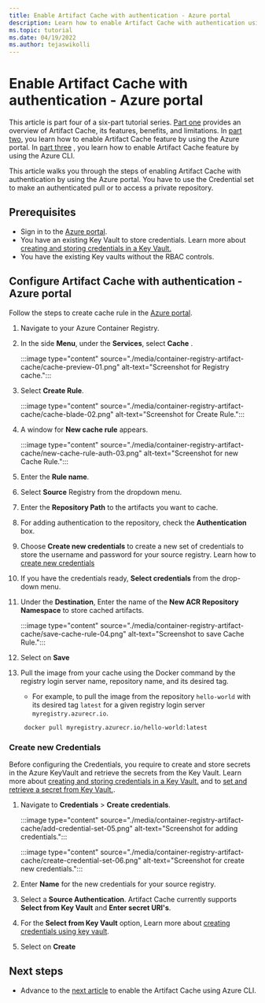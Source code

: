 ```yaml
---
title: Enable Artifact Cache with authentication - Azure portal
description: Learn how to enable Artifact Cache with authentication using Azure portal.
ms.topic: tutorial
ms.date: 04/19/2022
ms.author: tejaswikolli
---
```


# Enable Artifact Cache with authentication - Azure portal

This article is part four of a six-part tutorial series. [Part one](tutorial-artifact-cache.md) provides an overview of Artifact Cache, its features, benefits, and limitations. In [part two](tutorial-enable-artifact-cache.md), you learn how to enable Artifact Cache feature by using the Azure portal. In [part three](tutorial-enable-artifact-cache-cli.md) , you learn how to enable Artifact Cache feature by using the Azure CLI.

This article walks you through the steps of enabling Artifact Cache with authentication by using the Azure portal. You have to use the Credential set to make an authenticated pull or to access a private repository.

## Prerequisites

* Sign in to the [Azure portal](https://ms.portal.azure.com/). 
* You have an existing Key Vault to store credentials. Learn more about [creating and storing credentials in a Key Vault.][create-and-store-keyvault-credentials]
* You have the existing Key vaults without the RBAC controls.

## Configure Artifact Cache with authentication - Azure portal

Follow the steps to create cache rule in the [Azure portal](https://portal.azure.com). 

1. Navigate to your Azure Container Registry. 

2. In the side **Menu**, under the **Services**, select **Cache** .


    :::image type="content" source="./media/container-registry-artifact-cache/cache-preview-01.png" alt-text="Screenshot for Registry cache.":::


3. Select **Create Rule**.


    :::image type="content" source="./media/container-registry-artifact-cache/cache-blade-02.png" alt-text="Screenshot for Create Rule.":::


4. A window for **New cache rule** appears.


    :::image type="content" source="./media/container-registry-artifact-cache/new-cache-rule-auth-03.png" alt-text="Screenshot for new Cache Rule.":::


5. Enter the **Rule name**.

6. Select **Source** Registry from the dropdown menu. 

7. Enter the **Repository Path** to the artifacts you want to cache.

8. For adding authentication to the repository, check the **Authentication** box. 

9. Choose **Create new credentials** to create a new set of credentials to store the username and password for your source registry. Learn how to [create new credentials](tutorial-enable-artifact-cache-auth.md#create-new-credentials)

10. If you have the credentials ready, **Select credentials** from the drop-down menu.

11. Under the **Destination**, Enter the name of the **New ACR Repository Namespace** to store cached artifacts.


    :::image type="content" source="./media/container-registry-artifact-cache/save-cache-rule-04.png" alt-text="Screenshot to save Cache Rule.":::


12. Select on **Save** 

13. Pull the image from your cache using the Docker command by the registry login server name, repository name, and its desired tag.

    - For example, to pull the image from the repository `hello-world` with its desired tag `latest` for a given registry login server `myregistry.azurecr.io`.

    ```azurecli-interactive
     docker pull myregistry.azurecr.io/hello-world:latest
    ```

### Create new Credentials

Before configuring the Credentials, you require to create and store secrets in the Azure KeyVault and retrieve the secrets from the Key Vault. Learn more about [creating and storing credentials in a Key Vault.][create-and-store-keyvault-credentials] and to [set and retrieve a secret from Key Vault.][set-and-retrieve-a-secret].

1. Navigate to **Credentials** > **Create credentials**.


    :::image type="content" source="./media/container-registry-artifact-cache/add-credential-set-05.png" alt-text="Screenshot for adding credentials.":::


    :::image type="content" source="./media/container-registry-artifact-cache/create-credential-set-06.png" alt-text="Screenshot for create new credentials.":::


1. Enter **Name** for the new credentials for your source registry.

1. Select a **Source Authentication**. Artifact Cache currently supports **Select from Key Vault** and **Enter secret URI's**.

1. For the  **Select from Key Vault** option, Learn more about [creating credentials using key vault][create-and-store-keyvault-credentials]. 

1. Select on **Create**

## Next steps

* Advance to the [next article](tutorial-enable-artifact-cache-cli.md) to enable the Artifact Cache using Azure CLI.

<!-- LINKS - External -->
[create-and-store-keyvault-credentials]: ../key-vault/secrets/quick-create-portal.md#add-a-secret-to-key-vault
[set-and-retrieve-a-secret]: ../key-vault/secrets/quick-create-portal.md#retrieve-a-secret-from-key-vault
